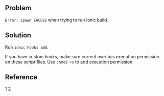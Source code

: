 ## Problem

`Error: spawn EACCES` when trying to run Ionic build.

## Solution

Run `ionic hooks add`.

If you have custom hooks, make sure current user has execution permission on these script files. Use `chmod +x` to add execution permission.

## Reference

[1](https://forum.ionicframework.com/t/how-to-fix-this-error-spawn-eacces/20490/9)
[2](https://github.com/driftyco/ionic-cli/issues/375)
